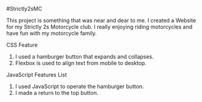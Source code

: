 #Strictly2sMC

This project is something that was near and dear to me. I created a Website for my Strictly 2s Motorcycle club. I really enjoying riding motorcycles and have fun with my motorcycle family.

CSS Feature

1. I used a hamburger button that expands and collapses.
2. Flexbox is used to align text from mobile to desktop. 

JavaScript Features List

1.	I used JavaScript to operate the hamburger button.
2.	I made a return to the top button.
